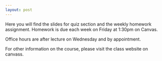 ```yaml
---
layout: post
---
```

Here you will find the slides for quiz section and the weekly homework assignment.
Homework is due each week on Friday at 1:30pm on Canvas.

Office hours are after lecture on Wednesday and by appointment.

For other information on the course, please visit the class website on canvass.
